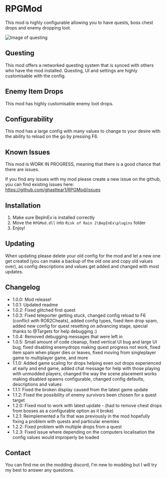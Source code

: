 # RPGMod

This mod is highly configurable allowing you to have quests, boss chest drops and enemy dropping loot.

![Image of questing](https://i.imgur.com/PUEVI0O.jpg)

## Questing

This mod offers a networked questing system that is synced with others who have the mod installed. Questing, UI and settings are highly customisable with the config.

## Enemy Item Drops

This mod has highly customisable enemy loot drops.

## Configurability

This mod has a large config with many values to change to your desire with the ability to reload on the go by pressing F6.

## Known Issues

This mod is WORK IN PROGRESS, meaning that there is a good chance that there are issues.

If you find any issues with my mod please create a new issue on the github, you can find existing issues here:
<https://github.com/ghasttear1/RPGMod/issues>

## Installation

1. Make sure BepInEx is installed correctly
2. Move the `RPGMod.dll` into `Risk of Rain 2\BepInEx\plugins` folder
3. Enjoy!

## Updating

When updating please delete your old config for the mod and let a new one get created (you can make a backup of the old one and copy old values over), as config descriptions and values get added and changed with most updates.

## Changelog

- 1.0.0: Mod release!
- 1.0.1: Updated readme
- 1.0.2: Fixed glitched first quest
- 1.0.3: Fixed teleporter getting stuck, changed config reload to F6 (conflict with ROR2Cheats), added config types, fixed item drop spam, added new config for quest resetting on advancing stage, special thanks to @Targets for help debugging :)
- 1.0.4: Removed debugging messages that were left in
- 1.0.5: Small amount of code cleanup, fixed vertical UI bug and large UI bug, fixed disabling enemydrops making quest progress not work, fixed item spam when player dies or leaves, fixed moving from singleplayer game to multiplayer game, and more
- 1.1.0: Added game scaling for drops helping even out drops experienced at early and end game, added chat message for help with those playing with unmodded players, changed the way the scene placement works making disabled spawns configurable, changed config defaults, descriptions and values
- 1.1.1: Fixed the broken display caused from the latest game update
- 1.1.2: Fixed the possibility of enemy survivors been chosen for a quest target
- 1.2.0: Fixed mod to work with latest update - (had to remove chest drops from bosses as a configurable option as it broke)
- 1.2.1: Reimplemented a fix that was previously in the mod hopefully fixing a problem with quests and particular enemies
- 1.2.2: Fixed problem with multiple drops from a quest
- 1.2.3: Fixed issue where depending on the computers localisation the config values would improperly be loaded

## Contact

You can find me on the modding discord, I'm new to modding but I will try my best to answer any questions.
